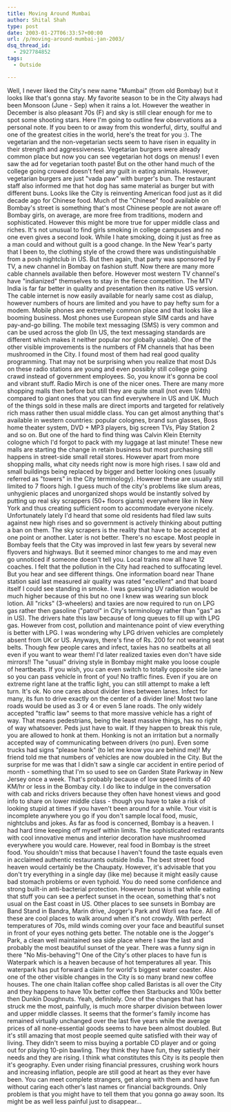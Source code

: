 ```yaml
---
title: Moving Around Mumbai
author: Shital Shah
type: post
date: 2003-01-27T06:33:57+00:00
url: /p/moving-around-mumbai-jan-2003/
dsq_thread_id:
  - 2927784852
tags:
  - Outside

---
```

Well, I never liked the City's new name "Mumbai" (from old Bombay) but it looks like that's gonna stay. My favorite season to be in the City always had been Monsoon (June - Sep) when it rains a lot. However the weather in December is also pleasant 70s (F) and sky is still clear enough for me to spot some shooting stars. Here I'm going to outline few observations as a personal note. If you been to or away from this wonderful, dirty, soulful and one of the greatest cities in the world, here's the treat for you :). The vegetarian and the non-vegetarian sects seem to have risen in equality in their strength and aggressiveness. Vegetarian burgers were already common place but now you can see vegetarian hot dogs on menus! I even saw the ad for vegetarian tooth paste! But on the other hand much of the college going crowed doesn't feel any guilt in eating animals. However, vegetarian burgers are just "vada paw" with burger's bun. The restaurant staff also informed me that hot dog has same material as burger but with different buns. Looks like the City is reinventing American food just as it did decade ago for Chinese food. Much of the "Chinese" food available on Bombay's street is something that's most Chinese people are not aware of! Bombay girls, on average, are more free from traditions, modern and sophisticated. However this might be more true for upper middle class and riches. It's not unusual to find girls smoking in college campuses and no one even gives a second look. While I hate smoking, doing it just as free as a man could and without guilt is a good change. In the New Year's party that I been to, the clothing style of the crowd there was undistinguishable from a posh nightclub in US. But then again, that party was sponsored by F TV, a new channel in Bombay on fashion stuff. Now there are many more cable channels available then before. However most western TV channel's have "indianized" themselves to stay in the fierce competition. The MTV India is far far better in quality and presentation then its native US version. The cable internet is now easily available for nearly same cost as dialup, however numbers of hours are limited and you have to pay hefty sum for a modem. Mobile phones are extremely common place and that looks like a booming business. Most phones use European style SIM cards and have pay-and-go billing. The mobile text messaging (SMS) is very common and can be used across the glob (In US, the text messaging standards are different which makes it neither popular nor globally usable). One of the other visible improvements is the numbers of FM channels that has been mushroomed in the City. I found most of them had real good quality programming. That may not be surprising when you realize that most DJs on these radio stations are young and even possibly still college going crawd instead of government employees. So, you know it's gonna be cool and vibrant stuff. Radio Mirch is one of the nicer ones. There are many more shopping malls then before but still they are quite small (not even 1/4th) compared to giant ones that you can find everywhere in US and UK. Much of the things sold in these malls are direct imports and targeted for relatively rich mass rather then usual middle class. You can get almost anything that's available in western countries: popular colognes, brand sun glasses, Boss home theater system, DVD + MP3 players, big screen TVs, Play Station 2 and so on. But one of the hard to find thing was Calvin Klein Eternity cologne which I'd forgot to pack with my luggage at last minute! These new malls are starting the change in retain business but most purchasing still happens in street-side small retail stores. However apart from more shopping malls, what city needs right now is more high rises. I saw old and small buildings being replaced by bigger and better looking ones (usually referred as "towers" in the City terminology). However these are usually still limited to 7 floors high. I guess much of the city's problems like slum areas, unhygienic places and unorganized shops would be instantly solved by putting up real sky scrappers (50+ floors giants) everywhere like in New York and thus creating sufficient room to accommodate everyone nicely. Unfortunately lately I'd heard that some old residents had filed law suits against new high rises and so government is actively thinking about putting a ban on them. The sky scrapers is the reality that have to be accepted at one point or another. Later is not better. There's no escape. Most people in Bombay feels that the City was improved in last few years by several new flyovers and highways. But it seemed minor changes to me and may even go unnoticed if someone doesn't tell you. Local trains now all have 12 coaches. I felt that the pollution in the City had reached to suffocating level. But you hear and see different things. One information board near Thane station said last measured air quality was rated "excellent" and that board itself I could see standing in smoke. I was guessing UV radiation would be much higher because of this but no one I knew was wearing sun block lotion. All "ricks" (3-wheelers) and taxies are now required to run on LPG gas rather then gasoline ("patrol" in City's terminology rather than "gas" as in US). The drivers hate this law because of long queues to fill up with LPG gas. However from cost, pollution and maintenance point of view everything is better with LPG. I was wondering why LPG driven vehicles are completely absent from UK or US. Anyways, there's fine of Rs. 200 for not wearing seat belts. Though few people cares and infect, taxies has no seatbelts at all even if you want to wear them! I'd later realized taxies even don't have side mirrors!! The "usual" driving style in Bombay might make you loose couple of heartbeats. If you wish, you can even switch to totally opposite side lane so you can pass vehicle in front of you! No traffic fines. Even if you are on extreme right lane at the traffic light, you can still attempt to make a left turn. It's ok. No one cares about divider lines between lanes. Infect for many, its fun to drive exactly on the center of a divider line! Most two lane roads would be used as 3 or 4 or even 5 lane roads. The only widely accepted "traffic law" seems to that more massive vehicle has a right of way. That means pedestrians, being the least massive things, has no right of way whatsoever. Peds just have to wait. If they happen to break this rule, you are allowed to honk at them. Honking is not an irritation but a normally accepted way of communicating between drivers (no pun). Even some trucks had signs "please honk" (to let me know you are behind me)! My friend told me that numbers of vehicles are now doubled in the City. But the surprise for me was that I didn't saw a single car accident in entire period of month - something that I'm so used to see on Garden State Parkway in New Jersey once a week. That's probably because of low speed limits of 40 KM/hr or less in the Bombay city. I do like to indulge in the conversation with cab and ricks drivers because they often have honest views and good info to share on lower middle class - though you have to take a risk of looking stupid at times if you haven't been around for a while. Your visit is incomplete anywhere you go if you don't sample local food, music, nightclubs and jokes. As far as food is concerned, Bombay is a heaven. I had hard time keeping off myself within limits. The sophisticated restaurants with cool innovative menus and interior decoration have mushroomed everywhere you would care. However, real food in Bombay is the street food. You shouldn't miss that because I haven't found the taste equals even in acclaimed authentic restaurants outside India. The best street food heaven would certainly be the Chaupaty. However, it's advisable that you don't try everything in a single day (like me) because it might easily cause bad stomach problems or even typhoid. You do need some confidence and strong built-in anti-bacterial protection. However bonus is that while eating that stuff you can see a perfect sunset in the ocean, something that's not usual on the East coast in US. Other places to see sunsets in Bombay are Band Stand in Bandra, Marin drive, Jogger's Park and Worli sea face. All of these are cool places to walk around when it's not crowdy. With perfect temperatures of 70s, mild winds coming over your face and beautiful sunset in front of your eyes nothing gets better. The notable one is the Jogger's Park, a clean well maintained sea side place where I saw the last and probably the most beautiful sunset of the year. There was a funny sign in there "No Mis-behaving"! One of the City's other places to have fun is Waterpark which is a heaven because of hot temperatures all year. This waterpark has put forward a claim for world's biggest water coaster. Also one of the other visible changes in the City is so many brand new coffee houses. The one chain Italian coffee shop called Baristas is all over the City and they happens to have 10x better coffee then Starbucks and 100x better then Dunkin Doughnuts. Yeah, definitely. One of the changes that has struck me the most, painfully, is much more sharper division between lower and upper middle classes. It seems that the former's family income has remained virtually unchanged over the last five years while the average prices of all none-essential goods seems to have been almost doubled. But it's still amazing that most people seemed quite satisfied with their way of living. They didn't seem to miss buying a portable CD player and or going out for playing 10-pin bawling. They think they have fun, they satiesfy their needs and they are rising. I think what constitutes this City is its people then it's geography. Even under rising financial pressures, crushing work hours and increasing inflation, people are still good at heart as they ever have been. You can meet complete strangers, get along with them and have fun without caring each other's last names or financial backgrounds. Only problem is that you might have to tell them that you gonna go away soon. Its might be as well less painful just to disappear...